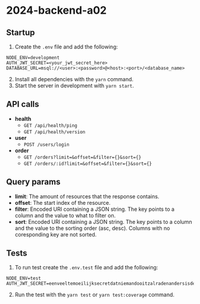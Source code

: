 # 2024-backend-a02

## Startup

1.  Create the `.env` file and add the following:

```
NODE_ENV=development
AUTH_JWT_SECRET=<your_jwt_secret_here>
DATABASE_URL=msql://<user>:<password>@<host>:<port>/<database_name>
```

2.  Install all dependencies with the `yarn` command.
3.  Start the server in development with `yarn start`.

## API calls

-   **health**
    -   `GET /api/health/ping`
    -   `GET /api/health/version`
-   **user**
    -   `POST /users/login`
-   **order**
    -   `GET /orders?limit=&offset=&filter={}&sort={}`
    -   `GET /orders/:id?limit=&offset=&filter={}&sort={}`

## Query params

-   **limit**: The amount of resources that the response contains.
-   **offset**: The start index of the resource.
-   **filter**: Encoded URI containing a JSON string. The key points to a column and the value to what to filter on.
-   **sort**: Encoded URI containing a JSON string. The key points to a column and the value to the sorting order (asc, desc).
    Columns with no coresponding key are not sorted.

## Tests

1.  To run test create the `.env.test` file and add the following:

```
NODE_ENV=test
AUTH_JWT_SECRET=eenveeltemoeilijksecretdatniemandooitzalradenandersisdesitegehacked
```

2.  Run the test with the `yarn test` or `yarn test:coverage` command.

